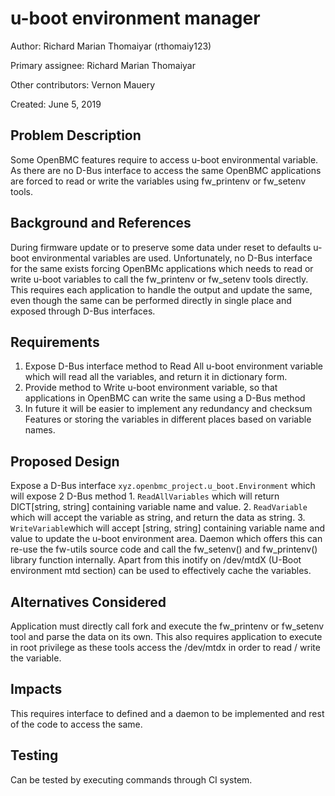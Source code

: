 # u-boot environment manager

Author: Richard Marian Thomaiyar (rthomaiy123)

Primary assignee: Richard Marian Thomaiyar

Other contributors: Vernon Mauery

Created: June 5, 2019

## Problem Description
Some OpenBMC features require to access u-boot environmental variable. As there
are no D-Bus interface to access the same OpenBMC applications are
forced to read or write the variables using fw_printenv or fw_setenv
tools.

## Background and References
During firmware update or to preserve some data under reset to defaults
u-boot environmental variables are used. Unfortunately, no D-Bus interface
for the same exists forcing OpenBMc applications which needs to read or write
u-boot variables to call the fw_printenv or fw_setenv tools directly.
This requires each application to handle the output and update the same,
even though the same can be performed directly in single place and exposed
through D-Bus interfaces.

## Requirements
1. Expose D-Bus interface method to Read All u-boot environment variable
which will read all the variables, and return it in dictionary
form.
2. Provide method to Write u-boot environment variable, so that applications
in OpenBMC can write the same using a D-Bus method
3. In future it will be easier to implement any redundancy and checksum
Features or storing the variables in different places based on variable names.

## Proposed Design
Expose a D-Bus interface `xyz.openbmc_project.u_boot.Environment` which will
expose 2 D-Bus method 1. `ReadAllVariables` which will return
DICT[string, string] containing variable name and value. 2. `ReadVariable`
which will accept the variable as string, and return the data as string.
3. `WriteVariable`which will accept [string, string] containing variable name
and value to update the u-boot environment area.
Daemon which offers this can re-use the fw-utils source code and call
the fw_setenv() and fw_printenv() library function internally. Apart from this
inotify on /dev/mtdX (U-Boot environment mtd section) can be used to
effectively cache the variables.

## Alternatives Considered
Application must directly call fork and execute the fw_printenv or fw_setenv
tool and parse the data on its own. This also requires application to execute
in root privilege as these tools access the /dev/mtdx in order to read / write
the variable.

## Impacts
This requires interface to defined and a daemon to be implemented and rest
of the code to access the same.

## Testing
Can be tested by executing commands through CI system.
